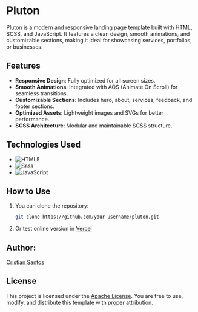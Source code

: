 # Pluton

Pluton is a modern and responsive landing page template built with HTML, SCSS, and JavaScript. It features a clean design, smooth animations, and customizable sections, making it ideal for showcasing services, portfolios, or businesses.

## Features

- **Responsive Design**: Fully optimized for all screen sizes.
- **Smooth Animations**: Integrated with AOS (Animate On Scroll) for seamless transitions.
- **Customizable Sections**: Includes hero, about, services, feedback, and footer sections.
- **Optimized Assets**: Lightweight images and SVGs for better performance.
- **SCSS Architecture**: Modular and maintainable SCSS structure.

## Technologies Used

- ![HTML5](https://img.shields.io/badge/HTML5-E34F26?style=for-the-badge&logo=html5&logoColor=white)
- ![Sass](https://img.shields.io/badge/Sass-CC6699?style=for-the-badge&logo=sass&logoColor=white)
- ![JavaScript](https://img.shields.io/badge/JavaScript-F7DF1E?style=for-the-badge&logo=javascript&logoColor=black)

## How to Use

1. You can clone the repository:
   ```bash
   git clone https://github.com/your-username/pluton.git
   ```
2. Or test online version in [Vercel](https://plutondb.vercel.app)

## Author:

[Cristian Santos](https://github.com/zcriticz)

## License

This project is licensed under the [Apache License](https://www.apache.org/licenses/LICENSE-2.0.html). You are free to use, modify, and distribute this template with proper attribution.
